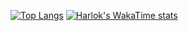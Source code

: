 
[![Top Langs](https://github-readme-stats.vercel.app/api/top-langs/?username=savifb&layout=pie)](https://github.com/anuraghazra/github-readme-stats)
[![Harlok's WakaTime stats](https://github-readme-stats.vercel.app/api/wakatime?username=MoonAmon)](https://github.com/anuraghazra/github-readme-stats)
